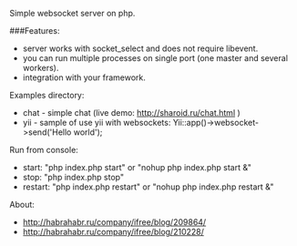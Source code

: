 Simple websocket server on php.

###Features:
* server works with socket_select and does not require libevent.
* you can run multiple processes on single port (one master and several workers).
* integration with your framework.

Examples directory:
* chat - simple chat (live demo: http://sharoid.ru/chat.html )
* yii - sample of use yii with websockets: Yii::app()->websocket->send('Hello world');

Run from console:
* start: "php index.php start" or "nohup php index.php start &"
* stop: "php index.php stop"
* restart: "php index.php restart" or "nohup php index.php restart &"

About:
* http://habrahabr.ru/company/ifree/blog/209864/
* http://habrahabr.ru/company/ifree/blog/210228/
